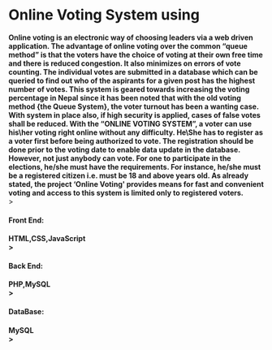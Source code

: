 <h1> Online Voting System using </h1>
<b>Online voting is an electronic way of choosing leaders via a web driven application. The 
advantage of online voting over the common “queue method” is that the voters have the choice 
of voting at their own free time and there is reduced congestion. It also minimizes on errors of 
vote counting. The individual votes are submitted in a database which can be queried to find 
out who of the aspirants for a given post has the highest number of votes. 
This system is geared towards increasing the voting percentage in Nepal since it has been noted 
that with the old voting method {the Queue System}, the voter turnout has been a wanting case. 
With system in place also, if high security is applied, cases of false votes shall be reduced. 
With the “ONLINE VOTING SYSTEM”, a voter can use his\her voting right online without 
any difficulty. He\She has to register as a voter first before being authorized to vote. The 
registration should be done prior to the voting date to enable data update in the database. 
However, not just anybody can vote. For one to participate in the elections, he/she must have 
the requirements. For instance, he/she must be a registered citizen i.e. must be 18 and above 
years old. As already stated, the project ‘Online Voting' provides means for fast and convenient 
voting and access to this system is limited only to registered voters.</b></br>>
<h4>Front End:<h4>HTML,CSS,JavaScript</br>>
<h4>Back End:<h4> PHP,MySQL</br>>
<h4>DataBase:<h4>MySQL</br>>
